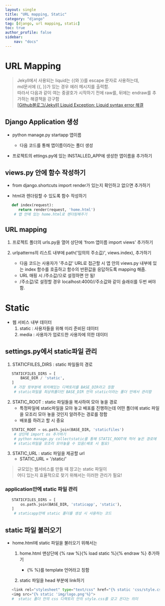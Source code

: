 ```yaml
---
layout: single
title: "URL mapping, Static"
category: "django"
tag: [django, url mapping, static]
toc: true
author_profile: false
sidebar:
    nav: "docs"
---
```




# URL Mapping  



> Jekyll에서 사용되는 liquid는 {{와 }}를 escape 문자로 사용하는데, <br/>
> md문서에 {{, }}가 있는 경우 에러 메시지를 출력함.<br/>
> 따라서 다음과 같이 여는 중괄호가 시작하기 전에 raw를, 뒤에는 endraw를 추가하는 해결책을 강구함<br/>
> [[Github블로그/Jekyll] Liquid Exception: Liquid syntax error 해결](https://iamheesoo.github.io/blog/gitblog-sol-jekyll02)



## Django Application 생성  

* python manage.py startapp 앱이름
    * 다음 코드를 통해 앱이름이라는 폴더 생성  
    
* 프로젝트의 ettings.py에 있는 INSTALLED_APP에 생성한 앱이름을 추가하기
    
    
## views.py 안에 함수 작성하기  

* from django.shortcuts import render가 있는지 확인하고 없으면 추가하기  

* html과 렌더링할 수 있도록 함수 작성하기
```python
   def index(request):
	  return render(request, 'home.html')
    # 앱 안에 있는 home.html로 렌더링해주기
```  



## URL mapping  

1. 프로젝트 폴더의 urls.py을 열어 상단에 'from 앱이름 import views' 추가하기  

2. urlpatterns의 리스트 내부에 path('임의의 주소값/', views.index), 추가하기
    * 다음 코드는 사용자가 '주소값' URL로 접근할 시 앱 안의 views.py 내부에 있는 index 함수를 호출하고 함수의 반환값을 응답하도록 mapping 해줌.
    * URL 매핑 시 /주소값/으로 설정하면 안 됨!
    * /주소값/로 설정할 경우 localhost:4000//주소값와 같이 슬래쉬를 두번 써야 함.  


# Static

* 웹 서비스 내부 데이터
    1. static : 사용자들을 위해 미리 준비된 데이터
    2. media : 사용자가 업로드한 사용자에 의한 데이터

## settings.py에서 static파일 관리  
    
    
1. STATICFIILES_DIRS : static 파일들의 경로
```python
   STATICFILES_DIRS = [
       BASE_DIR / 'static',
   ]    
    # 가장 윗부분에 위치해있는 디렉토리를 BASE_DIR라고 칭함
    # static파일을 최상위폴더인 BASE_DIR 안의 static이라는 폴더 안에서 관리함
```    
    
    
    
2. STATIC_ROOT : static 파일들을 복사하여 모아 놓을 경로
    * 특정파일에 static파일을 모아 놓고 배포를 진행하는데 어떤 폴더에 static 파일을 모조리 모아 놓을 것인지 알려주는 경로를 정함  
    * 배포를 하려고 할 시 중요
    
```python
   STATIC_ROOT = os.path.join(BASE_DIR, 'staticfiles')
    # 상단에 import os 추가하기
    # python manage.py collectstatic를 통해 STATIC_ROOT에 적어 놓은 경로에
    # static파일을 모조리 모아놓을 수 있음(배포 시 필요)
```    


3. STATIC_URL : static 파일을 제공할 url
    * STATIC_URL = '/static/'
    
    
> 규모있는 웹서비스를 만들 때 장고는 static 파일이 <br/>
> 어디 있는지 효율적으로 찾기 위해서는 이러한 관리가 필요!


### application안에 static 파일 관리

```python
   STATICFILES_DIRS = [
       os.path.join(BASE_DIR, 'staticapp', 'static'),
   ]    
    # staticapp안에 static 폴더를 생성 시 사용하는 코드
```    


## static 파일 불러오기

* home.html에 static 파일을 불러오기 위해서는 
    1. home.html 맨상단에 {% raw %}{% load static %}{% endraw %} 추가하기 
        * {% %}를 template 언어라고 칭함  
        
        
    2. static 파일을 head 부분에 link하기
```python
   <link rel="stylesheet" type="text/css" href="{% static 'css/style.css'%}">
   <img src="{% static 'img/logo.png'%}">
   #  static 폴더 안의 css 디렉토리 안의 style.css를 갖고 온다는 의미
```   

